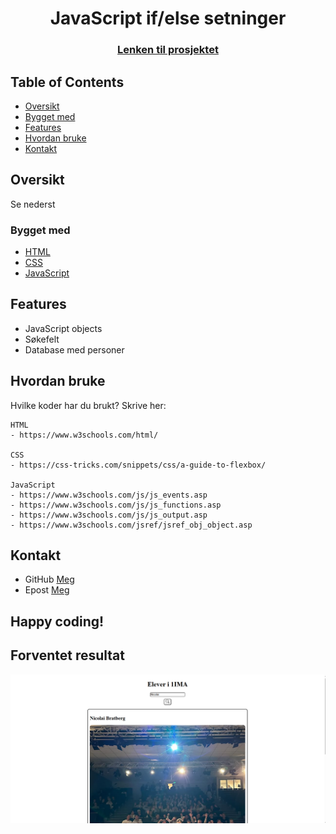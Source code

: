 <h1 align="center">JavaScript if/else setninger</h1> 
<div align="center"> 
    <h3> 
        <a href="RettLaks.github.io/Personer/"> Lenken til prosjektet 
        </a> 
    </h3> 
</div> 
<!-- TABLE OF CONTENTS -->

## Table of Contents

- [Oversikt](#oversikt)
- [Bygget med](#bygget-med)
- [Features](#features)
- [Hvordan bruke](#hvordan-bruke)
- [Kontakt](#Kontakt)

<!-- OVERVIEW -->
## Oversikt
Se nederst

### Bygget med
- [HTML](https://www.w3schools.com/html/)
- [CSS](https://www.w3schools.com/css/default.asp)
- [JavaScript](https://www.w3schools.com/js/default.asp)

## Features
- JavaScript objects
- Søkefelt
- Database med personer


## Hvordan bruke
Hvilke koder har du brukt? Skrive her:

```
HTML 
- https://www.w3schools.com/html/

CSS 
- https://css-tricks.com/snippets/css/a-guide-to-flexbox/

JavaScript
- https://www.w3schools.com/js/js_events.asp
- https://www.w3schools.com/js/js_functions.asp
- https://www.w3schools.com/js/js_output.asp
- https://www.w3schools.com/jsref/jsref_obj_object.asp

```

## Kontakt
- GitHub [Meg](https://github.com/Sjalabaisen)
- Epost [Meg](mailto:simenhei@afk.no)


## Happy coding!

## Forventet resultat

![Image_1](./Bilder/Nettside.png)